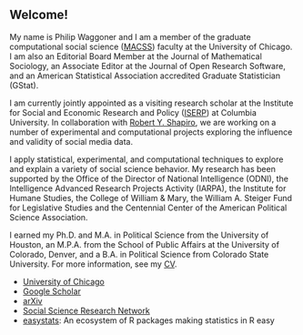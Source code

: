 ## Welcome!

My name is Philip Waggoner and I am a member of the graduate computational social science ([MACSS](https://macss.uchicago.edu/directory/philip-waggoner)) faculty at the University of Chicago. I am also an Editorial Board Member at the Journal of Mathematical Sociology, an Associate Editor at the Journal of Open Research Software, and an American Statistical Association accredited Graduate Statistician (GStat).

I am currently jointly appointed as a visiting research scholar at the Institute for Social and Economic Research and Policy ([ISERP](http://iserp.columbia.edu/people/philip-d-waggoner)) at Columbia University. In collaboration with [Robert Y. Shapiro](https://www.sipa.columbia.edu/faculty-research/faculty-directory/robert-shapiro), we are working on a number of experimental and computational projects exploring the influence and validity of social media data.

I apply statistical, experimental, and computational techniques to explore and explain a variety of social science behavior. My research has been supported by the Office of the Director of National Intelligence (ODNI), the Intelligence Advanced Research Projects Activity (IARPA), the Institute for Humane Studies, the College of William & Mary, the William A. Steiger Fund for Legislative Studies and the Centennial Center of the American Political Science Association.

I earned my Ph.D. and M.A. in Political Science from the University of Houston, an M.P.A. from the School of Public Affairs at the University of Colorado, Denver, and a B.A. in Political Science from Colorado State University. For more information, see my [CV](https://www.dropbox.com/s/ikt228v5lmobro2/Philip%20Waggoner_CV.pdf?dl=0).

  - [University of Chicago](https://macss.uchicago.edu/directory/philip-waggoner)
  - [Google Scholar](https://scholar.google.com/citations?user=X4b5VScAAAAJ&hl=en&oi=ao)
  - [arXiv](https://arxiv.org/search/?query=Waggoner%2C+Philip&searchtype=all&source=header)
  - [Social Science Research Network](https://papers.ssrn.com/sol3/cf_dev/AbsByAuth.cfm?per_id=2663173)
  - [easystats](https://github.com/easystats): An ecosystem of R packages making statistics in R easy
